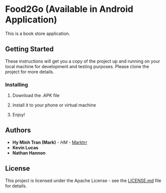 # Food2Go (Available in Android Application)

This is a book store application.

## Getting Started 

These instructions will get you a copy of the project up and running on your local machine for development and testing purposes. 
Please clone the project for more details.

### Installing

1. Download the .APK file

2. Install it to your phone or virtual machine

3. Enjoy!

## Authors

* **Hy Minh Tran (Mark)** - *HM* - [Marktrr](https://github.com/marktrr/)
* **Kevin Lucas** 
* **Nathan Hannon** 

## License

This project is licensed under the Apache License - see the [LICENSE.md](LICENSE) file for details.
